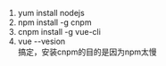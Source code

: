 
1.  yum install nodejs
2.  npm install -g cnpm
3.  cnpm install -g vue-cli
4.  vue --vesion  
    搞定，安装cnpm的目的是因为npm太慢